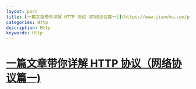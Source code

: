 ```yaml
---
layout: post
title: [一篇文章带你详解 HTTP 协议（网络协议篇一)](https://www.jianshu.com/p/6e9e4156ece3)
categories: Http
description: Http
keywords: Http
---
```


# [一篇文章带你详解 HTTP 协议（网络协议篇一)](https://www.jianshu.com/p/6e9e4156ece3)